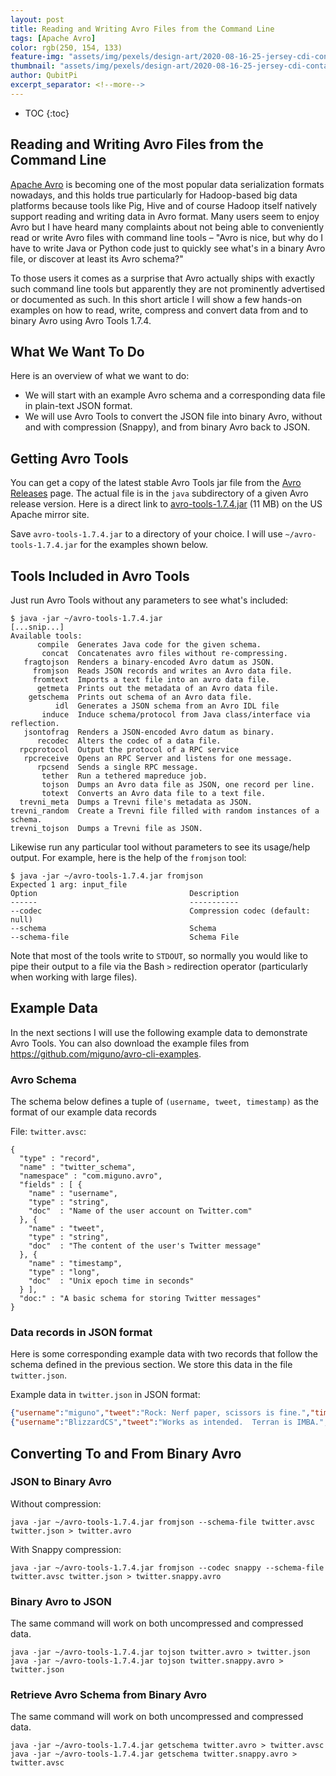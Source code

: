```yaml
---
layout: post
title: Reading and Writing Avro Files from the Command Line
tags: [Apache Avro]
color: rgb(250, 154, 133)
feature-img: "assets/img/pexels/design-art/2020-08-16-25-jersey-cdi-container-agnostic-support/cover.png"
thumbnail: "assets/img/pexels/design-art/2020-08-16-25-jersey-cdi-container-agnostic-support/cover.png"
author: QubitPi
excerpt_separator: <!--more-->
---
```


<!--more-->

* TOC
{:toc}

## Reading and Writing Avro Files from the Command Line

[Apache Avro](http://avro.apache.org/) is becoming one of the most popular data serialization formats nowadays, and this
holds true particularly for Hadoop-based big data platforms because tools like Pig, Hive and of course Hadoop itself
natively support reading and writing data in Avro format. Many users seem to enjoy Avro but I have heard many complaints
about not being able to conveniently read or write Avro files with command line tools – "Avro is nice, but why do I have
to write Java or Python code just to quickly see what's in a binary Avro file, or discover at least its Avro schema?"

To those users it comes as a surprise that Avro actually ships with exactly such command line tools but apparently they
are not prominently advertised or documented as such. In this short article I will show a few hands-on examples on how
to read, write, compress and convert data from and to binary Avro using Avro Tools 1.7.4.

## What We Want To Do

Here is an overview of what we want to do:

* We will start with an example Avro schema and a corresponding data file in plain-text JSON format.
* We will use Avro Tools to convert the JSON file into binary Avro, without and with compression (Snappy), and from
  binary Avro back to JSON.
  
## Getting Avro Tools

You can get a copy of the latest stable Avro Tools jar file from the
[Avro Releases](http://avro.apache.org/releases.html#Download) page. The actual file is in the `java` subdirectory of a
given Avro release version. Here is a direct link to
[avro-tools-1.7.4.jar](http://www.us.apache.org/dist/avro/avro-1.7.4/java/avro-tools-1.7.4.jar) (11 MB) on the US Apache
mirror site.

Save `avro-tools-1.7.4.jar` to a directory of your choice. I will use `~/avro-tools-1.7.4.jar` for the examples shown
below.

## Tools Included in Avro Tools

Just run Avro Tools without any parameters to see what's included:

```
$ java -jar ~/avro-tools-1.7.4.jar
[...snip...]
Available tools:
      compile  Generates Java code for the given schema.
       concat  Concatenates avro files without re-compressing.
   fragtojson  Renders a binary-encoded Avro datum as JSON.
     fromjson  Reads JSON records and writes an Avro data file.
     fromtext  Imports a text file into an avro data file.
      getmeta  Prints out the metadata of an Avro data file.
    getschema  Prints out schema of an Avro data file.
          idl  Generates a JSON schema from an Avro IDL file
       induce  Induce schema/protocol from Java class/interface via reflection.
   jsontofrag  Renders a JSON-encoded Avro datum as binary.
      recodec  Alters the codec of a data file.
  rpcprotocol  Output the protocol of a RPC service
   rpcreceive  Opens an RPC Server and listens for one message.
      rpcsend  Sends a single RPC message.
       tether  Run a tethered mapreduce job.
       tojson  Dumps an Avro data file as JSON, one record per line.
       totext  Converts an Avro data file to a text file.
  trevni_meta  Dumps a Trevni file's metadata as JSON.
trevni_random  Create a Trevni file filled with random instances of a schema.
trevni_tojson  Dumps a Trevni file as JSON.
```

Likewise run any particular tool without parameters to see its usage/help output. For example, here is the help of the
`fromjson` tool:

```
$ java -jar ~/avro-tools-1.7.4.jar fromjson
Expected 1 arg: input_file
Option                                  Description
------                                  -----------
--codec                                 Compression codec (default: null)
--schema                                Schema
--schema-file                           Schema File
```

Note that most of the tools write to `STDOUT`, so normally you would like to pipe their output to a file via the Bash
`>` redirection operator (particularly when working with large files).

## Example Data

In the next sections I will use the following example data to demonstrate Avro Tools. You can also download the example
files from https://github.com/miguno/avro-cli-examples.

### Avro Schema

The schema below defines a tuple of `(username, tweet, timestamp)` as the format of our example data records

File: `twitter.avsc`:

```
{
  "type" : "record",
  "name" : "twitter_schema",
  "namespace" : "com.miguno.avro",
  "fields" : [ {
    "name" : "username",
    "type" : "string",
    "doc"  : "Name of the user account on Twitter.com"
  }, {
    "name" : "tweet",
    "type" : "string",
    "doc"  : "The content of the user's Twitter message"
  }, {
    "name" : "timestamp",
    "type" : "long",
    "doc"  : "Unix epoch time in seconds"
  } ],
  "doc:" : "A basic schema for storing Twitter messages"
}
```

### Data records in JSON format

Here is some corresponding example data with two records that follow the schema defined in the previous section. We
store this data in the file `twitter.json`.

Example data in `twitter.json` in JSON format:

```json
{"username":"miguno","tweet":"Rock: Nerf paper, scissors is fine.","timestamp": 1366150681}
{"username":"BlizzardCS","tweet":"Works as intended.  Terran is IMBA.","timestamp": 1366154481}
```

## Converting To and From Binary Avro

### JSON to Binary Avro

Without compression:

    java -jar ~/avro-tools-1.7.4.jar fromjson --schema-file twitter.avsc twitter.json > twitter.avro
    
With Snappy compression:

    java -jar ~/avro-tools-1.7.4.jar fromjson --codec snappy --schema-file twitter.avsc twitter.json > twitter.snappy.avro

### Binary Avro to JSON

The same command will work on both uncompressed and compressed data.

    java -jar ~/avro-tools-1.7.4.jar tojson twitter.avro > twitter.json
    java -jar ~/avro-tools-1.7.4.jar tojson twitter.snappy.avro > twitter.json
    
### Retrieve Avro Schema from Binary Avro

The same command will work on both uncompressed and compressed data.

    java -jar ~/avro-tools-1.7.4.jar getschema twitter.avro > twitter.avsc
    java -jar ~/avro-tools-1.7.4.jar getschema twitter.snappy.avro > twitter.avsc
